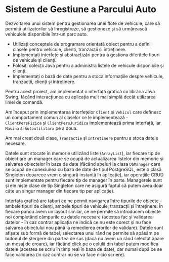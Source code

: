 # Sistem de Gestiune a Parcului Auto
 
Dezvoltarea unui sistem pentru gestionarea unei flote de vehicule, care să permită utilizatorilor să înregistreze, să gestioneze și să urmărească vehiculele disponibile într-un parc auto.

* Utilizați conceptele de programare orientată obiect pentru a defini clasele pentru vehicule, clienți, tranzacții și întreținere.
* Implementați interfețe și abstracțizări pentru a gestiona diferitele tipuri de vehicule și clienți.
* Folosiți colecții Java pentru a administra listele de vehicule disponibile și clienți.
* Implementați o bază de date pentru a stoca informațiile despre vehicule, tranzacții, clienți și întreținere.

Pentru acest proiect, am implementat o interfață grafică cu librăria Java Swing, făcând interacțiunea cu aplicația mult mai simplă decât utilizarea liniei de comandă.

Am început prin implementarea interfețelor ```Client``` și ```Vehicul``` care definesc un comportament comun al claselor ce le implementează - ```ClientPersFizica``` și ```ClientPersJuridica``` implementează prima interfață, iar ```Masina``` si ```Autoutilitara``` pe a doua.

Am mai creat două clase, ```Tranzactie``` și ```Intretinere``` pentru a stoca datele necesare.

Datele sunt stocate în memorie utilizând liste (```ArrayList```), iar fiecare tip de obiect are un manager care se ocupă de actualizarea listelor din memorie și salvarea obiectelor în baza de date (făcând apeluri la clasa ```DbManager``` care se ocupă de conexiunea cu baza de date de tipul PostgreSQL, este o clasă Singleton deoarece vrem o singură instanță în aplicație), iar operațiile CRUD sunt implementate pentru fiecare tip de manager în parte. Managerele sunt și ele niște clase de tip Singleton care ne asigură faptul că putem avea doar câte un singur manager din fiecare tip per aplicație).

Interfața grafică are taburi ce ne permit navigarea între tipurile de obiecte - ambele tipuri de clienți, ambele tipuri de vehicule, tranzacții și întreținere. În fiecare panou avem un layout similar, ce ne permite să introducem obiecte noi completând câmpurile cu datele necesare (acestea fac și validarea datelor - în caz contrar aplicația ne indică ce nu este corect și nu face salvarea obiectului nou până la remedierea erorilor de validare). Datele sunt afișate sub formă de tabel, selectarea unui rând ne permite să apăsăm pe butonul de ștergere din partea de sus (dacă nu avem un rând selectat apare un mesaj de eroare), iar făcând click pe o celulă din tabel putem modifica datele (acestea se scriu în timp real în baza de date), dar numai după ce se face validarea (în caz contrar nu se va face nicio scriere). 
